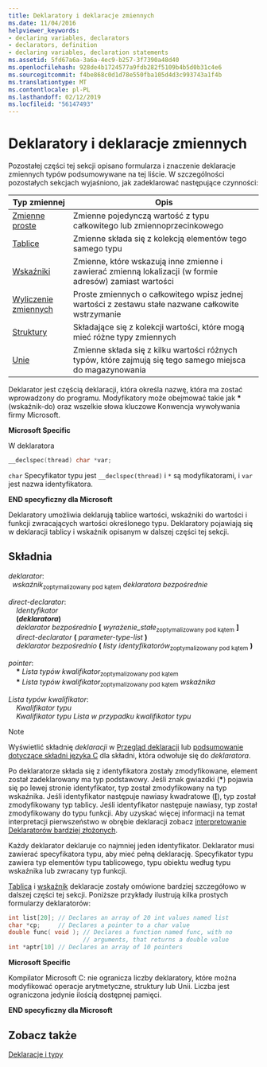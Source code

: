 ```yaml
---
title: Deklaratory i deklaracje zmiennych
ms.date: 11/04/2016
helpviewer_keywords:
- declaring variables, declarators
- declarators, definition
- declaring variables, declaration statements
ms.assetid: 5fd67a6a-3a6a-4ec9-b257-3f7390a48d40
ms.openlocfilehash: 928de4b1724577a9fdb282f5109b4b5d0b31c4e6
ms.sourcegitcommit: f4be868c0d1d78e550fba105d4d3c993743a1f4b
ms.translationtype: MT
ms.contentlocale: pl-PL
ms.lasthandoff: 02/12/2019
ms.locfileid: "56147493"
---
```

# <a name="declarators-and-variable-declarations"></a>Deklaratory i deklaracje zmiennych

Pozostałej części tej sekcji opisano formularza i znaczenie deklaracje zmiennych typów podsumowywane na tej liście. W szczególności pozostałych sekcjach wyjaśniono, jak zadeklarować następujące czynności:

|Typ zmiennej|Opis|
|----------------------|-----------------|
|[Zmienne proste](../c-language/simple-variable-declarations.md)|Zmienne pojedynczą wartość z typu całkowitego lub zmiennoprzecinkowego|
|[Tablice](../c-language/array-declarations.md)|Zmienne składa się z kolekcją elementów tego samego typu|
|[Wskaźniki](../c-language/pointer-declarations.md)|Zmienne, które wskazują inne zmienne i zawierać zmienną lokalizacji (w formie adresów) zamiast wartości|
|[Wyliczenie zmiennych](../c-language/c-enumeration-declarations.md)|Proste zmiennych o całkowitego wpisz jednej wartości z zestawu stałe nazwane całkowite wstrzymanie|
|[Struktury](../c-language/structure-declarations.md)|Składające się z kolekcji wartości, które mogą mieć różne typy zmiennych|
|[Unie](../c-language/union-declarations.md)|Zmienne składa się z kilku wartości różnych typów, które zajmują się tego samego miejsca do magazynowania|

Deklarator jest częścią deklaracji, która określa nazwę, która ma zostać wprowadzony do programu. Modyfikatory może obejmować takie jak <strong>\*</strong> (wskaźnik-do) oraz wszelkie słowa kluczowe Konwencja wywoływania firmy Microsoft.

**Microsoft Specific**

W deklaratora

```C
__declspec(thread) char *var;
```

`char` Specyfikator typu jest `__declspec(thread)` i `*` są modyfikatorami, i `var` jest nazwa identyfikatora.

**END specyficzny dla Microsoft**

Deklaratory umożliwia deklarują tablice wartości, wskaźniki do wartości i funkcji zwracających wartości określonego typu. Deklaratory pojawiają się w deklaracji tablicy i wskaźnik opisanym w dalszej części tej sekcji.

## <a name="syntax"></a>Składnia

*deklarator*:<br/>
&nbsp;&nbsp;*wskaźnik*<sub>zoptymalizowany pod kątem</sub> *deklaratora bezpośrednie*

*direct-declarator*:<br/>
&nbsp;&nbsp;&nbsp;&nbsp;*Identyfikator*<br/>
&nbsp;&nbsp;&nbsp;&nbsp;**(***deklaratora***)**<br/>
&nbsp;&nbsp;&nbsp;&nbsp;*deklarator bezpośrednio* **[** *wyrażenie_stałe*<sub>zoptymalizowany pod kątem</sub> **]** <br/>
&nbsp;&nbsp;&nbsp;&nbsp;*direct-declarator*  **(**  *parameter-type-list*  **)**<br/>
&nbsp;&nbsp;&nbsp;&nbsp;*deklarator bezpośrednio* **(** *listy identyfikatorów*<sub>zoptymalizowany pod kątem</sub> **)**

*pointer*:<br/>
&nbsp;&nbsp;&nbsp;&nbsp;<strong>\*</strong> *Lista typów kwalifikator*<sub>zoptymalizowany pod kątem</sub><br/>
&nbsp;&nbsp;&nbsp;&nbsp;<strong>\*</strong> *Lista typów kwalifikator*<sub>zoptymalizowany pod kątem</sub> *wskaźnika*

*Lista typów kwalifikator*:<br/>
&nbsp;&nbsp;&nbsp;&nbsp;*Kwalifikator typu*<br/>
&nbsp;&nbsp;&nbsp;&nbsp;*Kwalifikator typu Lista w przypadku kwalifikator typu*

> [!NOTE]
> Wyświetlić składnię *deklaracji* w [Przegląd deklaracji](../c-language/overview-of-declarations.md) lub [podsumowanie dotyczące składni języka C](../c-language/c-language-syntax-summary.md) dla składni, która odwołuje się do *deklaratora*.

Po deklaratorze składa się z identyfikatora zostały zmodyfikowane, element został zadeklarowany ma typ podstawowy. Jeśli znak gwiazdki (<strong>\*</strong>) pojawia się po lewej stronie identyfikator, typ został zmodyfikowany na typ wskaźnika. Jeśli identyfikator następuje nawiasy kwadratowe (**[**), typ został zmodyfikowany typ tablicy. Jeśli identyfikator następuje nawiasy, typ został zmodyfikowany do typu funkcji. Aby uzyskać więcej informacji na temat interpretacji pierwszeństwo w obrębie deklaracji zobacz [interpretowanie Deklaratorów bardziej złożonych](../c-language/interpreting-more-complex-declarators.md).

Każdy deklarator deklaruje co najmniej jeden identyfikator. Deklarator musi zawierać specyfikatora typu, aby mieć pełną deklarację. Specyfikator typu zawiera typ elementów typu tablicowego, typu obiektu według typu wskaźnika lub zwracany typ funkcji.

[Tablica](../c-language/array-declarations.md) i [wskaźnik](../c-language/pointer-declarations.md) deklaracje zostały omówione bardziej szczegółowo w dalszej części tej sekcji. Poniższe przykłady ilustrują kilka prostych formularzy deklaratorów:

```C
int list[20]; // Declares an array of 20 int values named list
char *cp;     // Declares a pointer to a char value
double func( void ); // Declares a function named func, with no
                     // arguments, that returns a double value
int *aptr[10] // Declares an array of 10 pointers
```

**Microsoft Specific**

Kompilator Microsoft C: nie ogranicza liczby deklaratory, które można modyfikować operacje arytmetyczne, struktury lub Unii. Liczba jest ograniczona jedynie ilością dostępnej pamięci.

**END specyficzny dla Microsoft**

## <a name="see-also"></a>Zobacz także

[Deklaracje i typy](../c-language/declarations-and-types.md)
